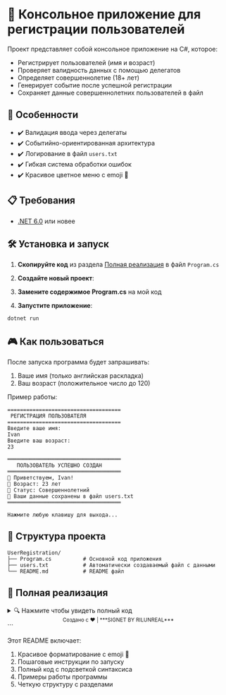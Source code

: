 # 🚀 Консольное приложение для регистрации пользователей

Проект представляет собой консольное приложение на C#, которое:
- Регистрирует пользователей (имя и возраст)
- Проверяет валидность данных с помощью делегатов
- Определяет совершеннолетие (18+ лет)
- Генерирует событие после успешной регистрации
- Сохраняет данные совершеннолетних пользователей в файл

## 🌟 Особенности

- ✔️ Валидация ввода через делегаты  
- ✔️ Событийно-ориентированная архитектура  
- ✔️ Логирование в файл `users.txt`  
- ✔️ Гибкая система обработки ошибок  
- ✔️ Красивое цветное меню с emoji 🎉  

## 📋 Требования

- [.NET 6.0](https://dotnet.microsoft.com/download/dotnet/6.0) или новее

## 🛠️ Установка и запуск

1. **Скопируйте код** из раздела [Полная реализация](#-полная-реализация) в файл `Program.cs`

2. **Создайте новый проект**:

3. **Замените содержимое Program.cs** на мой код

4. **Запустите приложение**:
```bash
dotnet run
```

## 🎮 Как пользоваться

После запуска программа будет запрашивать:
1. Ваше имя (только английская раскладка)
2. Ваш возраст (положительное число до 120)

Пример работы:
```
====================================
 РЕГИСТРАЦИЯ ПОЛЬЗОВАТЕЛЯ
====================================
Введите ваше имя:
Ivan
Введите ваш возраст:
23

════════════════════════════════════
   ПОЛЬЗОВАТЕЛЬ УСПЕШНО СОЗДАН
════════════════════════════════════
👋 Приветствуем, Ivan!
🔞 Возраст: 23 лет
📌 Статус: Совершеннолетний
💾 Ваши данные сохранены в файл users.txt
════════════════════════════════════

Нажмите любую клавишу для выхода...

```

## 📂 Структура проекта

```
UserRegistration/
├── Program.cs          # Основной код приложения
├── users.txt           # Автоматически создаваемый файл с данными
└── README.md           # README файл
```

## 📝 Полная реализация

<details>
<summary>🔍 Нажмите чтобы увидеть полный код</summary>

```csharp
using System;
using System.IO;
using System.Text;

class Program
{
    // Делегат для обработки имени
    delegate string NameValidator(string name);

    // Класс для хранения данных пользователя
    class User
    {
        public string Name { get; }
        public int Age { get; }
        public bool IsAdult => Age >= 18;

        public User(string name, int age)
        {
            Name = name;
            Age = age;
        }
    }

    // Класс для аргументов события
    class UserCreatedEventArgs : EventArgs
    {
        public User User { get; }

        public UserCreatedEventArgs(User user)
        {
            User = user;
        }
    }

    // Класс для управления пользователями
    class UserManager
    {
        // Событие создания пользователя
        public event EventHandler<UserCreatedEventArgs> OnUserCreated = null!;

        // Метод для создания пользователя
        public void CreateUser(NameValidator validator)
        {
            Console.OutputEncoding = Encoding.UTF8;
            Console.InputEncoding = Encoding.UTF8;

            PrintHeader("РЕГИСТРАЦИЯ ПОЛЬЗОВАТЕЛЯ", ConsoleColor.DarkCyan);

            Console.ForegroundColor = ConsoleColor.Cyan;
            Console.WriteLine("Введите ваше имя:");
            Console.ResetColor();
            string name = Console.ReadLine()!;

            // Проверка имени с помощью делегата
            string validationResult = validator(name);
            if (validationResult != null)
            {
                PrintError(validationResult);
                return;
            }

            int age = GetValidAge();

            var user = new User(name, age);

            // Вызываем событие
            OnUserCreated?.Invoke(this, new UserCreatedEventArgs(user));
        }

        private int GetValidAge()
        {
            int age;
            while (true)
            {
                Console.ForegroundColor = ConsoleColor.Cyan;
                Console.WriteLine("Введите ваш возраст:");
                Console.ResetColor();
                string input = Console.ReadLine()!;

                if (!int.TryParse(input, out age))
                {
                    PrintError("Ошибка: Возраст должен быть числом!");
                    continue;
                }

                if (age <= 0)
                {
                    PrintError("Ошибка: Возраст должен быть положительным числом!");
                    continue;
                }

                if (age > 120)
                {
                    PrintError("Ошибка: Введите реалистичный возраст!");
                    continue;
                }

                break;
            }
            return age;
        }

        private void PrintError(string message)
        {
            Console.ForegroundColor = ConsoleColor.Red;
            Console.WriteLine(message);
            Console.ResetColor();
        }

        private void PrintHeader(string message, ConsoleColor color)
        {
            Console.ForegroundColor = color;
            Console.WriteLine("====================================");
            Console.WriteLine($" {message}");
            Console.WriteLine("====================================");
            Console.ResetColor();
        }
    }

    static void Main()
    {
        var manager = new UserManager();

        // Подписываемся на событие
        manager.OnUserCreated += HandleUserCreated!;

        // Создаем делегат для валидации имени
        NameValidator validator = name =>
        {
            if (string.IsNullOrWhiteSpace(name))
            {
                return "Ошибка: Имя не может быть пустым!";
            }

            if (name.Length < 2)
            {
                return "Ошибка: Имя слишком короткое!";
            }

            foreach (char c in name)
            {
                if (!char.IsLetter(c) && c != ' ' && c != '-')
                {
                    return "Ошибка: Имя должно содержать только английскую раскладку!";
                }
            }

            return null!;
        };

        // Создаем пользователя
        manager.CreateUser(validator);

        Console.ForegroundColor = ConsoleColor.DarkYellow;
        Console.WriteLine("\nНажмите любую клавишу для выхода...");
        Console.ResetColor();
        Console.ReadKey();
    }

    // Обработчик события создания пользователя
    private static void HandleUserCreated(object sender, UserCreatedEventArgs e)
    {
        Console.ForegroundColor = ConsoleColor.Green;
        Console.WriteLine("\n════════════════════════════════════");
        Console.WriteLine("   ПОЛЬЗОВАТЕЛЬ УСПЕШНО СОЗДАН");
        Console.WriteLine("════════════════════════════════════");
        Console.ResetColor();

        Console.ForegroundColor = ConsoleColor.Yellow;
        Console.WriteLine($"👋 Приветствуем, {e.User.Name}!");
        Console.ResetColor();

        Console.ForegroundColor = ConsoleColor.Cyan;
        Console.WriteLine($"🔞 Возраст: {e.User.Age} лет");
        Console.WriteLine($"📌 Статус: {(e.User.IsAdult ? "Совершеннолетний" : "Несовершеннолетний")}");
        Console.ResetColor();

        if (e.User.IsAdult)
        {
            try
            {
                File.AppendAllText("users.txt", $"{DateTime.Now}: {e.User.Name}, {e.User.Age} лет\n");
                Console.ForegroundColor = ConsoleColor.Magenta;
                Console.WriteLine("💾 Ваши данные сохранены в файл users.txt");
                Console.ResetColor();
            }
            catch (Exception ex)
            {
                Console.ForegroundColor = ConsoleColor.Red;
                Console.WriteLine($"❌ Ошибка при сохранении в файл: {ex.Message}");
                Console.ResetColor();
            }
        }

        Console.ForegroundColor = ConsoleColor.Green;
        Console.WriteLine("════════════════════════════════════\n");
        Console.ResetColor();
    }
}
```
</details>


<div align="center">
  <sub>Создано с ❤️ | ***SIGNET BY RILUNREAL***</sub>
</div>
```

Этот README включает:
1. Красивое форматирование с emoji 🎉
2. Пошаговые инструкции по запуску
3. Полный код с подсветкой синтаксиса
4. Примеры работы программы
5. Четкую структуру с разделами
